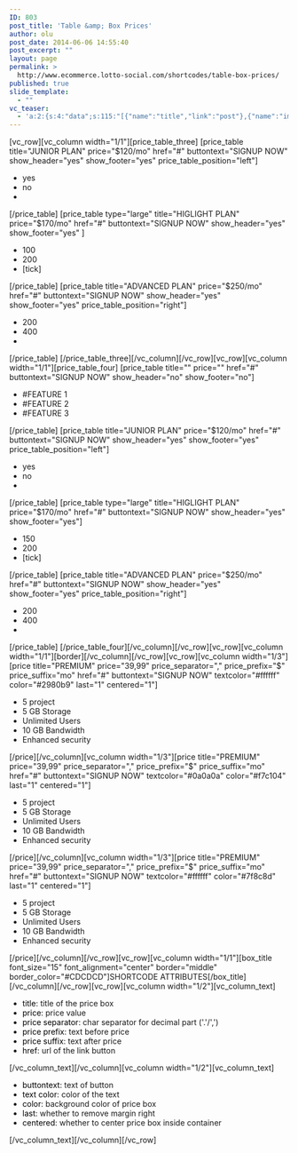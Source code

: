 ```yaml
---
ID: 803
post_title: 'Table &amp; Box Prices'
author: olu
post_date: 2014-06-06 14:55:40
post_excerpt: ""
layout: page
permalink: >
  http://www.ecommerce.lotto-social.com/shortcodes/table-box-prices/
published: true
slide_template:
  - ""
vc_teaser:
  - 'a:2:{s:4:"data";s:115:"[{"name":"title","link":"post"},{"name":"image","image":"featured","link":"none"},{"name":"text","mode":"excerpt"}]";s:7:"bgcolor";s:0:"";}'
---
```

[vc_row][vc_column width="1/1"][price_table_three] [price_table title="JUNIOR PLAN" price="$120/mo" href="#" buttontext="SIGNUP NOW" show_header="yes" show_footer="yes" price_table_position="left"]
<ul>
	<li>yes</li>
	<li class="alternative-row">no</li>
	<li></li>
</ul>
[/price_table]
[price_table type="large" title="HIGLIGHT PLAN" price="$170/mo" href="#" buttontext="SIGNUP NOW" show_header="yes" show_footer="yes" ]
<ul>
	<li>100</li>
	<li class="alternative-row">200</li>
	<li>[tick]</li>
</ul>
[/price_table]
[price_table title="ADVANCED PLAN" price="$250/mo" href="#" buttontext="SIGNUP NOW" show_header="yes" show_footer="yes" price_table_position="right"]
<ul>
	<li>200</li>
	<li class="alternative-row">400</li>
	<li></li>
</ul>
[/price_table]
[/price_table_three][/vc_column][/vc_row][vc_row][vc_column width="1/1"][price_table_four] [price_table title="" price="" href="#" buttontext="SIGNUP NOW" show_header="no" show_footer="no"]
<ul>
	<li>#FEATURE 1</li>
	<li class="alternative-row">#FEATURE 2</li>
	<li>#FEATURE 3</li>
</ul>
[/price_table]
[price_table title="JUNIOR PLAN" price="$120/mo" href="#" buttontext="SIGNUP NOW" show_header="yes" show_footer="yes" price_table_position="left"]
<ul>
	<li>yes</li>
	<li class="alternative-row">no</li>
	<li></li>
</ul>
[/price_table]
[price_table type="large" title="HIGLIGHT PLAN" price="$170/mo" href="#" buttontext="SIGNUP NOW" show_header="yes" show_footer="yes"]
<ul>
	<li>150</li>
	<li class="alternative-row">200</li>
	<li>[tick]</li>
</ul>
[/price_table]
[price_table title="ADVANCED PLAN" price="$250/mo" href="#" buttontext="SIGNUP NOW" show_header="yes" show_footer="yes" price_table_position="right"]
<ul>
	<li>200</li>
	<li class="alternative-row">400</li>
	<li></li>
</ul>
[/price_table]
[/price_table_four][/vc_column][/vc_row][vc_row][vc_column width="1/1"][border][/vc_column][/vc_row][vc_row][vc_column width="1/3"][price title="PREMIUM" price="39,99" price_separator="," price_prefix="$" price_suffix="mo" href="#" buttontext="SIGNUP NOW" textcolor="#ffffff" color="#2980b9" last="1" centered="1"]
<ul>
	<li>5 project</li>
	<li>5 GB Storage</li>
	<li>Unlimited Users</li>
	<li>10 GB Bandwidth</li>
	<li>Enhanced security</li>
</ul>
[/price][/vc_column][vc_column width="1/3"][price title="PREMIUM" price="39,99" price_separator="," price_prefix="$" price_suffix="mo" href="#" buttontext="SIGNUP NOW" textcolor="#0a0a0a" color="#f7c104" last="1" centered="1"]
<ul>
	<li>5 project</li>
	<li>5 GB Storage</li>
	<li>Unlimited Users</li>
	<li>10 GB Bandwidth</li>
	<li>Enhanced security</li>
</ul>
[/price][/vc_column][vc_column width="1/3"][price title="PREMIUM" price="39,99" price_separator="," price_prefix="$" price_suffix="mo" href="#" buttontext="SIGNUP NOW" textcolor="#ffffff" color="#7f8c8d" last="1" centered="1"]
<ul>
	<li>5 project</li>
	<li>5 GB Storage</li>
	<li>Unlimited Users</li>
	<li>10 GB Bandwidth</li>
	<li>Enhanced security</li>
</ul>
[/price][/vc_column][/vc_row][vc_row][vc_column width="1/1"][box_title font_size="15" font_alignment="center" border="middle" border_color="#CDCDCD"]SHORTCODE ATTRIBUTES[/box_title][/vc_column][/vc_row][vc_row][vc_column width="1/2"][vc_column_text]
<ul>
	<li><span style="color: #000000">title</span>: title of the price box</li>
	<li><span style="color: #000000">price</span>: price value</li>
	<li><span style="color: #000000">price separator</span>: char separator for decimal part ('.'/',')</li>
	<li><span style="color: #000000">price prefix</span>: text before price</li>
	<li><span style="color: #000000">price suffix</span>: text after price</li>
	<li><span style="color: #000000">href</span>: url of the link button</li>
</ul>
[/vc_column_text][/vc_column][vc_column width="1/2"][vc_column_text]
<ul>
	<li><span style="color: #000000">buttontext</span>: text of button</li>
	<li><span style="color: #000000">text color</span>: color of the text</li>
	<li><span style="color: #000000">color</span>: background color of price box</li>
	<li><span style="color: #000000">last</span>: whether to remove margin right</li>
	<li><span style="color: #000000">centered</span>: whether to center price box inside container</li>
</ul>
[/vc_column_text][/vc_column][/vc_row]